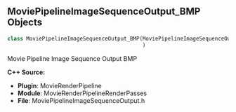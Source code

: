 ## MoviePipelineImageSequenceOutput_BMP Objects

```python
class MoviePipelineImageSequenceOutput_BMP(MoviePipelineImageSequenceOutputBase
                                           )
```

Movie Pipeline Image Sequence Output BMP

**C++ Source:**

- **Plugin**: MovieRenderPipeline
- **Module**: MovieRenderPipelineRenderPasses
- **File**: MoviePipelineImageSequenceOutput.h

<a id="unreal.MoviePipelineImageSequenceOutput_PNG"></a>